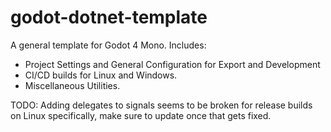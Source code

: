# godot-dotnet-template
A general template for Godot 4 Mono. Includes:
- Project Settings and General Configuration for Export and Development
- CI/CD builds for Linux and Windows.
- Miscellaneous Utilities.

TODO: Adding delegates to signals seems to be broken for release builds on Linux specifically, make sure to update once that gets fixed.
